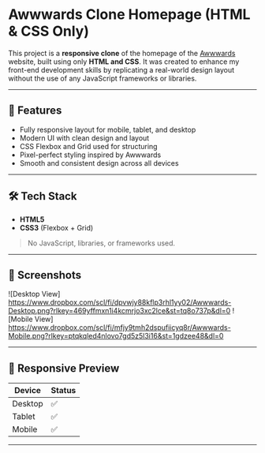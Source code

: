 # Awwwards Clone Homepage (HTML & CSS Only)

This project is a **responsive clone** of the homepage of the [Awwwards](https://www.awwwards.com/) website, built using only **HTML and CSS**. It was created to enhance my front-end development skills by replicating a real-world design layout without the use of any JavaScript frameworks or libraries.

---

## 🚀 Features

- Fully responsive layout for mobile, tablet, and desktop
- Modern UI with clean design and layout
- CSS Flexbox and Grid used for structuring
- Pixel-perfect styling inspired by Awwwards
- Smooth and consistent design across all devices

---

## 🛠️ Tech Stack

- **HTML5**
- **CSS3** (Flexbox + Grid)

> No JavaScript, libraries, or frameworks used.

---

## 📸 Screenshots

![Desktop View] https://www.dropbox.com/scl/fi/dpvwjy88kflp3rhl1yy02/Awwwards-Desktop.png?rlkey=469yffmxn1i4kcmrjo3xc2lce&st=tq8o737p&dl=0
![Mobile View] https://www.dropbox.com/scl/fi/mfjy9tmh2dspufiicyq8r/Awwwards-Mobile.png?rlkey=ptqkqled4nlovo7gd5z5l3i16&st=1gdzee48&dl=0

---

## 📱 Responsive Preview

| Device         | Status   |
|----------------|----------|
| Desktop        | ✅       |
| Tablet         | ✅       |
| Mobile         | ✅       |

---


